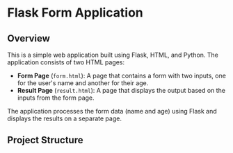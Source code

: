 # Flask Form Application

## Overview

This is a simple web application built using Flask, HTML, and Python. The application consists of two HTML pages:
- **Form Page** (`form.html`): A page that contains a form with two inputs, one for the user's name and another for their age.
- **Result Page** (`result.html`): A page that displays the output based on the inputs from the form page.
  
The application processes the form data (name and age) using Flask and displays the results on a separate page.

## Project Structure

